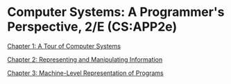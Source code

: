 # Computer Systems: A Programmer's Perspective, 2/E (CS:APP2e)


[Chapter 1: A Tour of Computer Systems](#ch1.md)

[Chapter 2: Representing and Manipulating Information](#ch2.md)

[Chapter 3: Machine-Level Representation of Programs](#ch3.md)